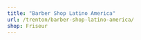 ```yaml
---
title: "Barber Shop Latino America"
url: /trenton/barber-shop-latino-america/
shop: Friseur
---
```

